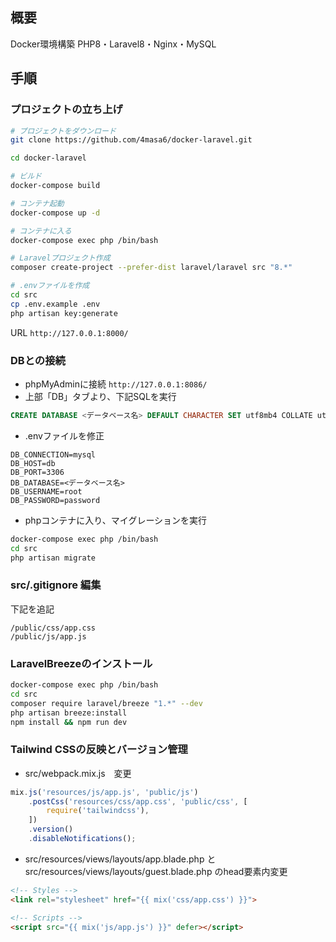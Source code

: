 ## 概要

Docker環境構築
PHP8・Laravel8・Nginx・MySQL

## 手順
### プロジェクトの立ち上げ

```bash
# プロジェクトをダウンロード
git clone https://github.com/4masa6/docker-laravel.git

cd docker-laravel

# ビルド
docker-compose build

# コンテナ起動
docker-compose up -d

# コンテナに入る
docker-compose exec php /bin/bash

# Laravelプロジェクト作成
composer create-project --prefer-dist laravel/laravel src "8.*"

# .envファイルを作成
cd src
cp .env.example .env
php artisan key:generate
```

URL
`http://127.0.0.1:8000/`

### DBとの接続

- phpMyAdminに接続 `http://127.0.0.1:8086/`
- 上部「DB」タブより、下記SQLを実行
```sql
CREATE DATABASE <データベース名> DEFAULT CHARACTER SET utf8mb4 COLLATE utf8mb4_unicode_ci
```

- .envファイルを修正
```plain:.env
DB_CONNECTION=mysql
DB_HOST=db
DB_PORT=3306
DB_DATABASE=<データベース名>
DB_USERNAME=root
DB_PASSWORD=password
```

- phpコンテナに入り、マイグレーションを実行
```bash
docker-compose exec php /bin/bash
cd src
php artisan migrate
```

### src/.gitignore 編集
下記を追記
```
/public/css/app.css
/public/js/app.js
```

### LaravelBreezeのインストール

```bash
docker-compose exec php /bin/bash
cd src
composer require laravel/breeze "1.*" --dev
php artisan breeze:install
npm install && npm run dev
```

### Tailwind CSSの反映とバージョン管理

- src/webpack.mix.js　変更

```js:src/webpack.mix.js
mix.js('resources/js/app.js', 'public/js')
    .postCss('resources/css/app.css', 'public/css', [
        require('tailwindcss'),
    ])
    .version()
    .disableNotifications();
```

- src/resources/views/layouts/app.blade.php と src/resources/views/layouts/guest.blade.php のhead要素内変更

```html
<!-- Styles -->
<link rel="stylesheet" href="{{ mix('css/app.css') }}">

<!-- Scripts -->
<script src="{{ mix('js/app.js') }}" defer></script>
```
